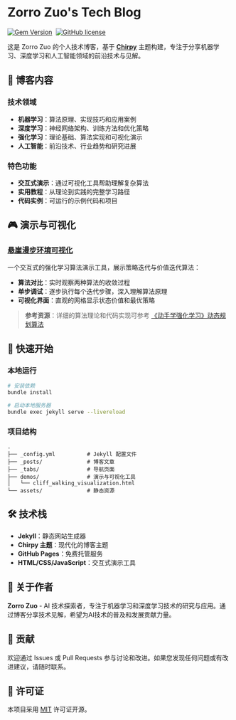 # Zorro Zuo's Tech Blog

[![Gem Version](https://img.shields.io/gem/v/jekyll-theme-chirpy)][gem]&nbsp;
[![GitHub license](https://img.shields.io/github/license/cotes2020/chirpy-starter.svg?color=blue)][mit]

这是 Zorro Zuo 的个人技术博客，基于 [**Chirpy**][chirpy] 主题构建，专注于分享机器学习、深度学习和人工智能领域的前沿技术与见解。

## 📝 博客内容

### 技术领域
- **机器学习**：算法原理、实现技巧和应用案例
- **深度学习**：神经网络架构、训练方法和优化策略
- **强化学习**：理论基础、算法实现和可视化演示
- **人工智能**：前沿技术、行业趋势和研究进展

### 特色功能
- **交互式演示**：通过可视化工具帮助理解复杂算法
- **实用教程**：从理论到实践的完整学习路径
- **代码实例**：可运行的示例代码和项目

## 🎮 演示与可视化

### [悬崖漫步环境可视化](/demos/cliff-walking/)
一个交互式的强化学习算法演示工具，展示策略迭代与价值迭代算法：
- **算法对比**：实时观察两种算法的收敛过程
- **单步调试**：逐步执行每个迭代步骤，深入理解算法原理
- **可视化界面**：直观的网格显示状态价值和最优策略

> **参考资源**：详细的算法理论和代码实现可参考 [《动手学强化学习》动态规划算法](https://hrl.boyuai.com/chapter/1/%E5%8A%A8%E6%80%81%E8%A7%84%E5%88%92%E7%AE%97%E6%B3%95)

## 🚀 快速开始

### 本地运行
```bash
# 安装依赖
bundle install

# 启动本地服务器
bundle exec jekyll serve --livereload
```

### 项目结构
```shell
.
├── _config.yml          # Jekyll 配置文件
├── _posts/              # 博客文章
├── _tabs/               # 导航页面
├── demos/               # 演示与可视化工具
│   └── cliff_walking_visualization.html
└── assets/              # 静态资源
```

## 🛠 技术栈

- **Jekyll**：静态网站生成器
- **Chirpy 主题**：现代化的博客主题
- **GitHub Pages**：免费托管服务
- **HTML/CSS/JavaScript**：交互式演示工具

## 📖 关于作者

**Zorro Zuo** - AI 技术探索者，专注于机器学习和深度学习技术的研究与应用。通过博客分享技术见解，希望为AI技术的普及和发展贡献力量。

## 🤝 贡献

欢迎通过 Issues 或 Pull Requests 参与讨论和改进。如果您发现任何问题或有改进建议，请随时联系。

## 📄 许可证

本项目采用 [MIT][mit] 许可证开源。

[gem]: https://rubygems.org/gems/jekyll-theme-chirpy
[chirpy]: https://github.com/cotes2020/jekyll-theme-chirpy/
[CD]: https://en.wikipedia.org/wiki/Continuous_deployment
[mit]: https://github.com/cotes2020/chirpy-starter/blob/master/LICENSE
